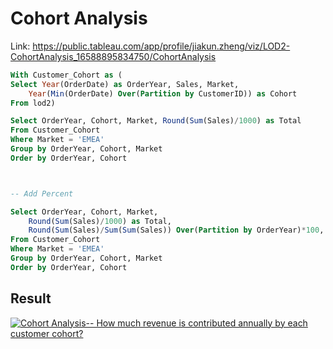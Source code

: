 # Cohort Analysis

Link: https://public.tableau.com/app/profile/jiakun.zheng/viz/LOD2-CohortAnalysis_16588895834750/CohortAnalysis

```sql
With Customer_Cohort as (
Select Year(OrderDate) as OrderYear, Sales, Market,
	Year(Min(OrderDate) Over(Partition by CustomerID)) as Cohort
From lod2)

Select OrderYear, Cohort, Market, Round(Sum(Sales)/1000) as Total
From Customer_Cohort
Where Market = 'EMEA'
Group by OrderYear, Cohort, Market
Order by OrderYear, Cohort



-- Add Percent

Select OrderYear, Cohort, Market, 
    Round(Sum(Sales)/1000) as Total,
    Round(Sum(Sales)/Sum(Sum(Sales)) Over(Partition by OrderYear)*100, 2) as Percent
From Customer_Cohort
Where Market = 'EMEA'
Group by OrderYear, Cohort, Market
Order by OrderYear, Cohort
```

## Result

<div class='tableauPlaceholder' id='viz1660440872436' style='position: relative'><noscript><a href='#'><img
                alt='Cohort Analysis-- How much revenue is contributed annually by each customer cohort? '
                src='https:&#47;&#47;public.tableau.com&#47;static&#47;images&#47;LO&#47;LOD2-CohortAnalysis_16588895834750&#47;CohortAnalysis&#47;1_rss.png'
                style='border: none' /></a></noscript></div>
